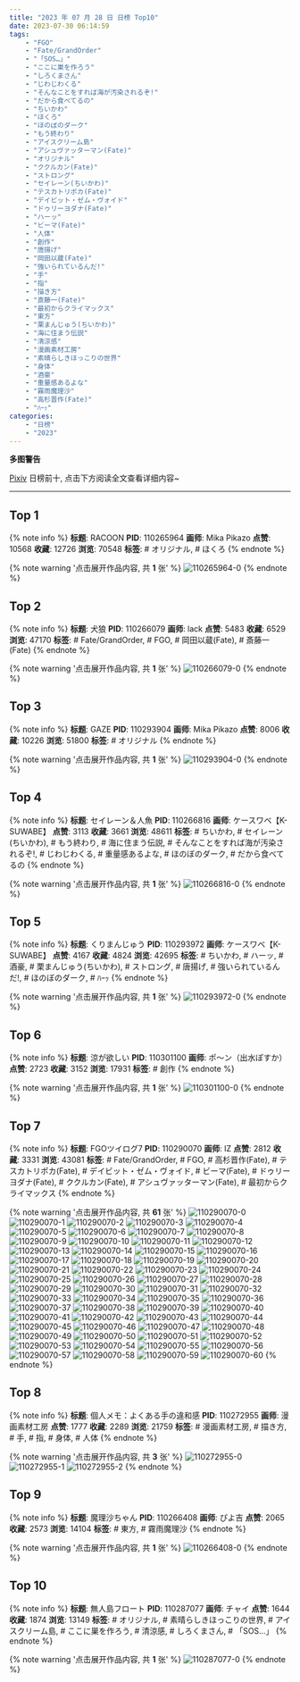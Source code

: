 ```yaml
---
title: "2023 年 07 月 28 日 日榜 Top10"
date: 2023-07-30 06:14:59
tags:
    - "FGO"
    - "Fate/GrandOrder"
    - "「SOS…」"
    - "ここに巣を作ろう"
    - "しろくまさん"
    - "じわじわくる"
    - "そんなことをすれば海が汚染されるぞ!"
    - "だから食べてるの"
    - "ちいかわ"
    - "ほくろ"
    - "ほのぼのダーク"
    - "もう終わり"
    - "アイスクリーム島"
    - "アシュヴァッターマン(Fate)"
    - "オリジナル"
    - "ククルカン(Fate)"
    - "ストロング"
    - "セイレーン(ちいかわ)"
    - "テスカトリポカ(Fate)"
    - "デイビット・ゼム・ヴォイド"
    - "ドゥリーヨダナ(Fate)"
    - "ハーッ"
    - "ビーマ(Fate)"
    - "人体"
    - "創作"
    - "唐揚げ"
    - "岡田以蔵(Fate)"
    - "強いられているんだ!"
    - "手"
    - "指"
    - "描き方"
    - "斎藤一(Fate)"
    - "最初からクライマックス"
    - "東方"
    - "栗まんじゅう(ちいかわ)"
    - "海に住まう伝説"
    - "清涼感"
    - "漫画素材工房"
    - "素晴らしきほっこりの世界"
    - "身体"
    - "酒豪"
    - "重量感あるよな"
    - "霧雨魔理沙"
    - "高杉晋作(Fate)"
    - "ﾊｰｯ"
categories:
    - "日榜"
    - "2023"
---
```


<i class="fa fa-triangle-exclamation"></i>**多图警告**<i class="fa fa-triangle-exclamation"></i>

[Pixiv](https://www.pixiv.net/) 日榜前十, 点击下方阅读全文查看详细内容~

<!-- more -->

---

## Top 1

{% note info %}
**标题**: RACOON
**PID**: 110265964 **画师**: Mika Pikazo
**点赞**: 10568 **收藏**: 12726 **浏览**: 70548
**标签**: # オリジナル, # ほくろ
{% endnote %}

{% note warning '点击展开作品内容, 共 **1** 张' %}
![110265964-0](https://i.pixiv.re/img-original/img/2023/07/27/00/00/11/110265964_p0.png)
{% endnote %}

## Top 2

{% note info %}
**标题**: 犬狼
**PID**: 110266079 **画师**: lack
**点赞**: 5483 **收藏**: 6529 **浏览**: 47170
**标签**: # Fate/GrandOrder, # FGO, # 岡田以蔵(Fate), # 斎藤一(Fate)
{% endnote %}

{% note warning '点击展开作品内容, 共 **1** 张' %}
![110266079-0](https://i.pixiv.re/img-original/img/2023/07/27/00/00/48/110266079_p0.png)
{% endnote %}

## Top 3

{% note info %}
**标题**: GAZE
**PID**: 110293904 **画师**: Mika Pikazo
**点赞**: 8006 **收藏**: 10226 **浏览**: 51800
**标签**: # オリジナル
{% endnote %}

{% note warning '点击展开作品内容, 共 **1** 张' %}
![110293904-0](https://i.pixiv.re/img-original/img/2023/07/28/00/00/09/110293904_p0.png)
{% endnote %}

## Top 4

{% note info %}
**标题**: セイレーン＆人魚
**PID**: 110266816 **画师**: ケースワベ【K-SUWABE】
**点赞**: 3113 **收藏**: 3661 **浏览**: 48611
**标签**: # ちいかわ, # セイレーン(ちいかわ), # もう終わり, # 海に住まう伝説, # そんなことをすれば海が汚染されるぞ!, # じわじわくる, # 重量感あるよな, # ほのぼのダーク, # だから食べてるの
{% endnote %}

{% note warning '点击展开作品内容, 共 **1** 张' %}
![110266816-0](https://i.pixiv.re/img-original/img/2023/07/27/00/17/43/110266816_p0.jpg)
{% endnote %}

## Top 5

{% note info %}
**标题**: くりまんじゅう
**PID**: 110293972 **画师**: ケースワベ【K-SUWABE】
**点赞**: 4167 **收藏**: 4824 **浏览**: 42695
**标签**: # ちいかわ, # ハーッ, # 酒豪, # 栗まんじゅう(ちいかわ), # ストロング, # 唐揚げ, # 強いられているんだ!, # ほのぼのダーク, # ﾊｰｯ
{% endnote %}

{% note warning '点击展开作品内容, 共 **1** 张' %}
![110293972-0](https://i.pixiv.re/img-original/img/2023/07/28/00/00/29/110293972_p0.jpg)
{% endnote %}

## Top 6

{% note info %}
**标题**: 涼が欲しい
**PID**: 110301100 **画师**: ポ～ン（出水ぽすか）
**点赞**: 2723 **收藏**: 3152 **浏览**: 17931
**标签**: # 創作
{% endnote %}

{% note warning '点击展开作品内容, 共 **1** 张' %}
![110301100-0](https://i.pixiv.re/img-original/img/2023/07/28/07/30/03/110301100_p0.jpg)
{% endnote %}

## Top 7

{% note info %}
**标题**: FGOツイログ7
**PID**: 110290070 **画师**: IZ
**点赞**: 2812 **收藏**: 3331 **浏览**: 43081
**标签**: # Fate/GrandOrder, # FGO, # 高杉晋作(Fate), # テスカトリポカ(Fate), # デイビット・ゼム・ヴォイド, # ビーマ(Fate), # ドゥリーヨダナ(Fate), # ククルカン(Fate), # アシュヴァッターマン(Fate), # 最初からクライマックス
{% endnote %}

{% note warning '点击展开作品内容, 共 **61** 张' %}
![110290070-0](https://i.pixiv.re/img-original/img/2023/07/27/22/01/27/110290070_p0.jpg)
![110290070-1](https://i.pixiv.re/img-original/img/2023/07/27/22/01/27/110290070_p1.jpg)
![110290070-2](https://i.pixiv.re/img-original/img/2023/07/27/22/01/27/110290070_p2.jpg)
![110290070-3](https://i.pixiv.re/img-original/img/2023/07/27/22/01/27/110290070_p3.jpg)
![110290070-4](https://i.pixiv.re/img-original/img/2023/07/27/22/01/27/110290070_p4.jpg)
![110290070-5](https://i.pixiv.re/img-original/img/2023/07/27/22/01/27/110290070_p5.jpg)
![110290070-6](https://i.pixiv.re/img-original/img/2023/07/27/22/01/27/110290070_p6.jpg)
![110290070-7](https://i.pixiv.re/img-original/img/2023/07/27/22/01/27/110290070_p7.jpg)
![110290070-8](https://i.pixiv.re/img-original/img/2023/07/27/22/01/27/110290070_p8.jpg)
![110290070-9](https://i.pixiv.re/img-original/img/2023/07/27/22/01/27/110290070_p9.jpg)
![110290070-10](https://i.pixiv.re/img-original/img/2023/07/27/22/01/27/110290070_p10.jpg)
![110290070-11](https://i.pixiv.re/img-original/img/2023/07/27/22/01/27/110290070_p11.jpg)
![110290070-12](https://i.pixiv.re/img-original/img/2023/07/27/22/01/27/110290070_p12.jpg)
![110290070-13](https://i.pixiv.re/img-original/img/2023/07/27/22/01/27/110290070_p13.jpg)
![110290070-14](https://i.pixiv.re/img-original/img/2023/07/27/22/01/27/110290070_p14.jpg)
![110290070-15](https://i.pixiv.re/img-original/img/2023/07/27/22/01/27/110290070_p15.jpg)
![110290070-16](https://i.pixiv.re/img-original/img/2023/07/27/22/01/27/110290070_p16.jpg)
![110290070-17](https://i.pixiv.re/img-original/img/2023/07/27/22/01/27/110290070_p17.jpg)
![110290070-18](https://i.pixiv.re/img-original/img/2023/07/27/22/01/27/110290070_p18.jpg)
![110290070-19](https://i.pixiv.re/img-original/img/2023/07/27/22/01/27/110290070_p19.jpg)
![110290070-20](https://i.pixiv.re/img-original/img/2023/07/27/22/01/27/110290070_p20.jpg)
![110290070-21](https://i.pixiv.re/img-original/img/2023/07/27/22/01/27/110290070_p21.jpg)
![110290070-22](https://i.pixiv.re/img-original/img/2023/07/27/22/01/27/110290070_p22.jpg)
![110290070-23](https://i.pixiv.re/img-original/img/2023/07/27/22/01/27/110290070_p23.jpg)
![110290070-24](https://i.pixiv.re/img-original/img/2023/07/27/22/01/27/110290070_p24.jpg)
![110290070-25](https://i.pixiv.re/img-original/img/2023/07/27/22/01/27/110290070_p25.jpg)
![110290070-26](https://i.pixiv.re/img-original/img/2023/07/27/22/01/27/110290070_p26.jpg)
![110290070-27](https://i.pixiv.re/img-original/img/2023/07/27/22/01/27/110290070_p27.jpg)
![110290070-28](https://i.pixiv.re/img-original/img/2023/07/27/22/01/27/110290070_p28.jpg)
![110290070-29](https://i.pixiv.re/img-original/img/2023/07/27/22/01/27/110290070_p29.jpg)
![110290070-30](https://i.pixiv.re/img-original/img/2023/07/27/22/01/27/110290070_p30.jpg)
![110290070-31](https://i.pixiv.re/img-original/img/2023/07/27/22/01/27/110290070_p31.jpg)
![110290070-32](https://i.pixiv.re/img-original/img/2023/07/27/22/01/27/110290070_p32.jpg)
![110290070-33](https://i.pixiv.re/img-original/img/2023/07/27/22/01/27/110290070_p33.jpg)
![110290070-34](https://i.pixiv.re/img-original/img/2023/07/27/22/01/27/110290070_p34.jpg)
![110290070-35](https://i.pixiv.re/img-original/img/2023/07/27/22/01/27/110290070_p35.jpg)
![110290070-36](https://i.pixiv.re/img-original/img/2023/07/27/22/01/27/110290070_p36.jpg)
![110290070-37](https://i.pixiv.re/img-original/img/2023/07/27/22/01/27/110290070_p37.jpg)
![110290070-38](https://i.pixiv.re/img-original/img/2023/07/27/22/01/27/110290070_p38.jpg)
![110290070-39](https://i.pixiv.re/img-original/img/2023/07/27/22/01/27/110290070_p39.jpg)
![110290070-40](https://i.pixiv.re/img-original/img/2023/07/27/22/01/27/110290070_p40.jpg)
![110290070-41](https://i.pixiv.re/img-original/img/2023/07/27/22/01/27/110290070_p41.jpg)
![110290070-42](https://i.pixiv.re/img-original/img/2023/07/27/22/01/27/110290070_p42.jpg)
![110290070-43](https://i.pixiv.re/img-original/img/2023/07/27/22/01/27/110290070_p43.jpg)
![110290070-44](https://i.pixiv.re/img-original/img/2023/07/27/22/01/27/110290070_p44.jpg)
![110290070-45](https://i.pixiv.re/img-original/img/2023/07/27/22/01/27/110290070_p45.jpg)
![110290070-46](https://i.pixiv.re/img-original/img/2023/07/27/22/01/27/110290070_p46.jpg)
![110290070-47](https://i.pixiv.re/img-original/img/2023/07/27/22/01/27/110290070_p47.jpg)
![110290070-48](https://i.pixiv.re/img-original/img/2023/07/27/22/01/27/110290070_p48.jpg)
![110290070-49](https://i.pixiv.re/img-original/img/2023/07/27/22/01/27/110290070_p49.jpg)
![110290070-50](https://i.pixiv.re/img-original/img/2023/07/27/22/01/27/110290070_p50.jpg)
![110290070-51](https://i.pixiv.re/img-original/img/2023/07/27/22/01/27/110290070_p51.jpg)
![110290070-52](https://i.pixiv.re/img-original/img/2023/07/27/22/01/27/110290070_p52.jpg)
![110290070-53](https://i.pixiv.re/img-original/img/2023/07/27/22/01/27/110290070_p53.jpg)
![110290070-54](https://i.pixiv.re/img-original/img/2023/07/27/22/01/27/110290070_p54.jpg)
![110290070-55](https://i.pixiv.re/img-original/img/2023/07/27/22/01/27/110290070_p55.jpg)
![110290070-56](https://i.pixiv.re/img-original/img/2023/07/27/22/01/27/110290070_p56.jpg)
![110290070-57](https://i.pixiv.re/img-original/img/2023/07/27/22/01/27/110290070_p57.jpg)
![110290070-58](https://i.pixiv.re/img-original/img/2023/07/27/22/01/27/110290070_p58.jpg)
![110290070-59](https://i.pixiv.re/img-original/img/2023/07/27/22/01/27/110290070_p59.jpg)
![110290070-60](https://i.pixiv.re/img-original/img/2023/07/27/22/01/27/110290070_p60.jpg)
{% endnote %}

## Top 8

{% note info %}
**标题**: 個人メモ：よくある手の違和感
**PID**: 110272955 **画师**: 漫画素材工房
**点赞**: 1777 **收藏**: 2289 **浏览**: 21759
**标签**: # 漫画素材工房, # 描き方, # 手, # 指, # 身体, # 人体
{% endnote %}

{% note warning '点击展开作品内容, 共 **3** 张' %}
![110272955-0](https://i.pixiv.re/img-original/img/2023/07/27/07/00/13/110272955_p0.jpg)
![110272955-1](https://i.pixiv.re/img-original/img/2023/07/27/07/00/13/110272955_p1.jpg)
![110272955-2](https://i.pixiv.re/img-original/img/2023/07/27/07/00/13/110272955_p2.jpg)
{% endnote %}

## Top 9

{% note info %}
**标题**: 魔理沙ちゃん
**PID**: 110266408 **画师**: ぴよ吉
**点赞**: 2065 **收藏**: 2573 **浏览**: 14104
**标签**: # 東方, # 霧雨魔理沙
{% endnote %}

{% note warning '点击展开作品内容, 共 **1** 张' %}
![110266408-0](https://i.pixiv.re/img-original/img/2023/07/27/00/05/38/110266408_p0.jpg)
{% endnote %}

## Top 10

{% note info %}
**标题**: 無人島フロート
**PID**: 110287077 **画师**: チャイ
**点赞**: 1644 **收藏**: 1874 **浏览**: 13149
**标签**: # オリジナル, # 素晴らしきほっこりの世界, # アイスクリーム島, # ここに巣を作ろう, # 清涼感, # しろくまさん, # 「SOS…」
{% endnote %}

{% note warning '点击展开作品内容, 共 **1** 张' %}
![110287077-0](https://i.pixiv.re/img-original/img/2023/07/27/20/30/01/110287077_p0.png)
{% endnote %}
